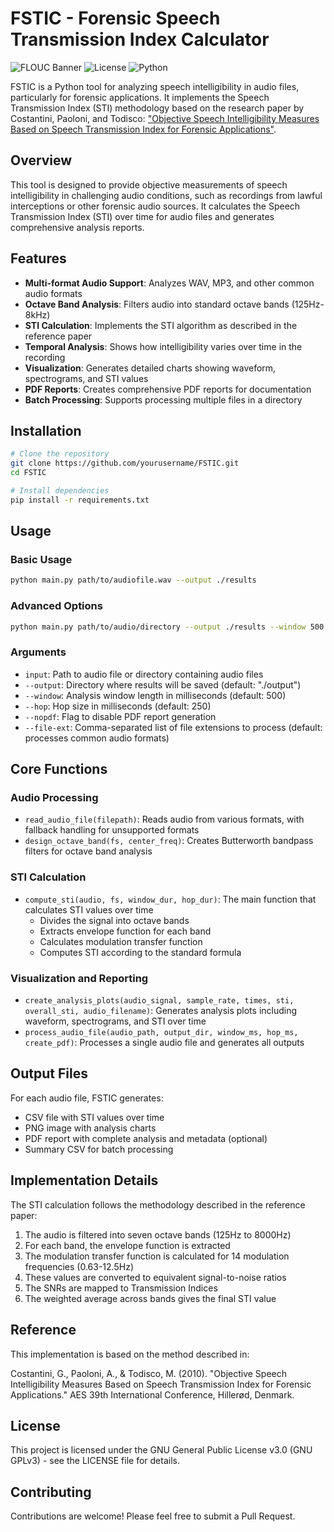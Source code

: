 # FSTIC - Forensic Speech Transmission Index Calculator

![FLOUC Banner](https://img.shields.io/badge/DSTIC-Forensic%20Speech%20Transmission%20Index%20Calculator-blue)
![License](https://img.shields.io/badge/License-GNU%20GPLv3-green)
![Python](https://img.shields.io/badge/Python-3.6%2B-blue)

FSTIC is a Python tool for analyzing speech intelligibility in audio files, particularly for forensic applications. It implements the Speech Transmission Index (STI) methodology based on the research paper by Costantini, Paoloni, and Todisco: ["Objective Speech Intelligibility Measures Based on Speech Transmission Index for Forensic Applications"](https://www.researchgate.net/publication/279467055_Objective_Speech_Intelligibility_Measures_Based_on_Speech_Transmission_Index_for_Forensic_Applications).

## Overview

This tool is designed to provide objective measurements of speech intelligibility in challenging audio conditions, such as recordings from lawful interceptions or other forensic audio sources. It calculates the Speech Transmission Index (STI) over time for audio files and generates comprehensive analysis reports.

## Features

- **Multi-format Audio Support**: Analyzes WAV, MP3, and other common audio formats
- **Octave Band Analysis**: Filters audio into standard octave bands (125Hz-8kHz)
- **STI Calculation**: Implements the STI algorithm as described in the reference paper
- **Temporal Analysis**: Shows how intelligibility varies over time in the recording
- **Visualization**: Generates detailed charts showing waveform, spectrograms, and STI values
- **PDF Reports**: Creates comprehensive PDF reports for documentation
- **Batch Processing**: Supports processing multiple files in a directory

## Installation

```bash
# Clone the repository
git clone https://github.com/yourusername/FSTIC.git
cd FSTIC

# Install dependencies
pip install -r requirements.txt
```

## Usage

### Basic Usage

```bash
python main.py path/to/audiofile.wav --output ./results
```

### Advanced Options

```bash
python main.py path/to/audio/directory --output ./results --window 500 --hop 250 --nopdf --file-ext wav,mp3
```

### Arguments

- `input`: Path to audio file or directory containing audio files
- `--output`: Directory where results will be saved (default: "./output")
- `--window`: Analysis window length in milliseconds (default: 500)
- `--hop`: Hop size in milliseconds (default: 250)
- `--nopdf`: Flag to disable PDF report generation
- `--file-ext`: Comma-separated list of file extensions to process (default: processes common audio formats)

## Core Functions

### Audio Processing

- `read_audio_file(filepath)`: Reads audio from various formats, with fallback handling for unsupported formats
- `design_octave_band(fs, center_freq)`: Creates Butterworth bandpass filters for octave band analysis

### STI Calculation

- `compute_sti(audio, fs, window_dur, hop_dur)`: The main function that calculates STI values over time
  - Divides the signal into octave bands
  - Extracts envelope function for each band
  - Calculates modulation transfer function
  - Computes STI according to the standard formula

### Visualization and Reporting

- `create_analysis_plots(audio_signal, sample_rate, times, sti, overall_sti, audio_filename)`: Generates analysis plots including waveform, spectrograms, and STI over time
- `process_audio_file(audio_path, output_dir, window_ms, hop_ms, create_pdf)`: Processes a single audio file and generates all outputs

## Output Files

For each audio file, FSTIC generates:
- CSV file with STI values over time
- PNG image with analysis charts
- PDF report with complete analysis and metadata (optional)
- Summary CSV for batch processing

## Implementation Details

The STI calculation follows the methodology described in the reference paper:
1. The audio is filtered into seven octave bands (125Hz to 8000Hz)
2. For each band, the envelope function is extracted
3. The modulation transfer function is calculated for 14 modulation frequencies (0.63-12.5Hz)
4. These values are converted to equivalent signal-to-noise ratios
5. The SNRs are mapped to Transmission Indices
6. The weighted average across bands gives the final STI value

## Reference

This implementation is based on the method described in:

Costantini, G., Paoloni, A., & Todisco, M. (2010). "Objective Speech Intelligibility Measures Based on Speech Transmission Index for Forensic Applications." AES 39th International Conference, Hillerød, Denmark.

## License

This project is licensed under the GNU General Public License v3.0 (GNU GPLv3) - see the LICENSE file for details.

## Contributing

Contributions are welcome! Please feel free to submit a Pull Request.
